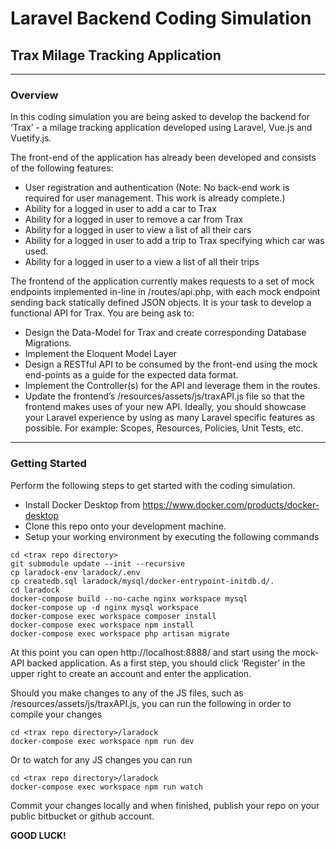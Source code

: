 # Laravel Backend Coding Simulation

## Trax Milage Tracking Application

---

### Overview

In this coding simulation you are being asked to develop the backend for ‘Trax’ - a milage tracking application
developed using Laravel, Vue.js and Vuetify.js.

The front-end of the application has already been developed and consists of the following features:

- User registration and authentication (Note: No back-end work is required for user management. This work is already
  complete.)
- Ability for a logged in user to add a car to Trax
- Ability for a logged in user to remove a car from Trax
- Ability for a logged in user to view a list of all their cars
- Ability for a logged in user to add a trip to Trax specifying which car was used.
- Ability for a logged in user to a view a list of all their trips

The frontend of the application currently makes requests to a set of mock endpoints implemented in-line in
/routes/api.php, with each mock endpoint sending back statically defined JSON objects. It is your task to develop a
functional API for Trax. You are being ask to:

- Design the Data-Model for Trax and create corresponding Database Migrations.
- Implement the Eloquent Model Layer
- Design a RESTful API to be consumed by the front-end using the mock end-points as a guide for the expected data
  format.
- Implement the Controller(s) for the API and leverage them in the routes.
- Update the frontend’s /resources/assets/js/traxAPI.js file so that the frontend makes uses of your new API. Ideally,
  you should showcase your Laravel experience by using as many Laravel specific features as possible. For example:
  Scopes, Resources, Policies, Unit Tests, etc.

---
### Getting Started

Perform the following steps to get started with the coding simulation.

- Install Docker Desktop from https://www.docker.com/products/docker-desktop
- Clone this repo onto your development machine.
- Setup your working environment by executing the following commands

```
cd <trax repo directory>
git submodule update --init --recursive
cp laradock-env laradock/.env
cp createdb.sql laradock/mysql/docker-entrypoint-initdb.d/. 
cd laradock
docker-compose build --no-cache nginx workspace mysql
docker-compose up -d nginx mysql workspace
docker-compose exec workspace composer install
docker-compose exec workspace npm install
docker-compose exec workspace php artisan migrate
``` 

At this point you can open http://localhost:8888/ and start using the mock-API backed application. As a first step, you
should click ‘Register’ in the upper right to create an account and enter the application. 

Should you make changes to
any of the JS files, such as /resources/assets/js/traxAPI.js, you can run the following in order to compile your changes
```
cd <trax repo directory>/laradock
docker-compose exec workspace npm run dev 
```
Or to watch for any JS changes you can run
```
cd <trax repo directory>/laradock
docker-compose exec workspace npm run watch 
```

Commit your changes locally and when finished, publish your repo on your public bitbucket or github account.

**GOOD LUCK!**
